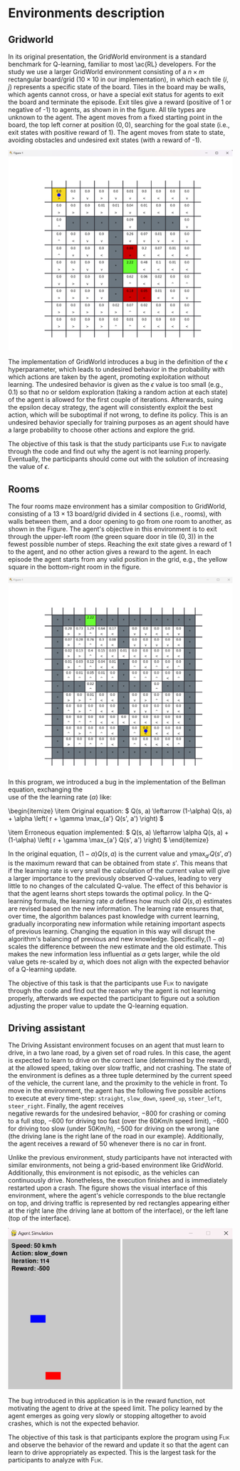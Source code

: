 # Environments description

## Gridworld

In its original presentation, the GridWorld environment is a standard benchmark for Q-learning, 
familiar to most \ac{RL} developers. For the study we use a larger GridWorld environment consisting 
of a $n \times m$ rectangular  board/grid ($10\times 10$ in our implementation), in which each tile 
$(i,j)$ represents a specific state of the board. Tiles in the board may be  walls, which agents cannot 
cross, or have a special exit status for agents to exit the board and terminate the episode. Exit tiles 
give a reward (positive of 1 or negative of -1) to agents, as shown in in the figure. All tile 
types are unknown to the agent. The agent moves from a fixed starting point in the board, the top left 
corner at position $(0,0)$, searching for the goal state (i.e., exit states with positive reward of 1). The 
agent moves from state to state, avoiding  obstacles and undesired exit states (with a reward of -1).

![gridworld](https://github.com/larodriguez22/Flik_Experiments/blob/gh-pages/img/gridworld_example.png)

The implementation of GridWorld introduces a bug in the definition of the $\epsilon$ hyperparameter, 
which leads to undesired behavior in the probability with which actions are taken by the agent, 
promoting exploitation without learning. The undesired behavior is given as the $\epsilon$ value is too 
small (e.g., $0.1$) so that no or seldom exploration (taking a random action at each state) of the agent 
is allowed for the first couple of iterations. Afterwards, suing the epsilon decay strategy, the agent will 
consistently exploit the best action, which will be suboptimal if not wrong, to define its policy. This is 
an undesired behavior specially for training purposes as an agent should have a large probability to 
choose other actions and explore the grid. 

The objective of this task is that the study participants use <span style="font-variant:small-caps;">Flik</span> to navigate through the code and find 
out why the agent is not learning properly. Eventually, the participants should come out with the 
solution of increasing the value of $\epsilon$. 

## Rooms
The four rooms maze environment has a similar composition to GridWorld, consisting of a 
$13\times 13$ board/grid divided in $4$ sections (i.e., rooms), with walls between them, and a door 
opening to go from one room to another, as shown in the Figure. The agent's objective in this 
environment is to exit through the upper-left room (the green square door in tile $(0,3)$) in the fewest 
possible number of steps. Reaching the exit state gives a reward of $1$ to the agent, and no 
other action gives a reward to the agent. In each episode the agent starts from any valid position in the 
grid, e.g., the yellow square in the bottom-right room in the figure. 

![rooms](https://github.com/larodriguez22/Flik_Experiments/blob/gh-pages/img/rooms_example.png)

In this program, we introduced a bug in the implementation of the Bellman equation, exchanging the  
use of the the learning rate ($\alpha$) like:

\begin{itemize}
\item Original equation:
$
Q(s, a) \leftarrow (1-\alpha) Q(s, a) + \alpha \left( r + \gamma \max_{a'} Q(s', a') \right)
$

\item Erroneous equation implemented:
$
Q(s, a) \leftarrow  \alpha Q(s, a) + (1-\alpha) \left( r + \gamma \max_{a'} Q(s', a') \right)
$
\end{itemize}

In the original equation, $(1-\alpha) Q(s, a)$ is the current value and $\gamma \max_{a'} Q(s', a')$ 
is the maximum reward that can be obtained from state $s'$. This means that if the learning rate is 
very small the calculation of the current value will give a larger importance to the previously observed 
Q-values, leading to very little to no changes of the calculated Q-value. The effect of this behavior is 
that the agent learns short steps towards the optimal policy. In the Q-learning formula, the learning rate 
$\alpha$ defines how much old $Q(s,a)$ estimates are revised based on the new information. The 
learning rate ensures that, over time, the algorithm balances past knowledge with current learning, 
gradually incorporating new information while retaining important aspects of previous learning. 
Changing the equation in this way will disrupt the algorithm's balancing of previous and new 
knowledge. Specifically,$(1-\alpha)$ scales the difference between the new estimate and the old 
estimate. This makes the new information less influential as $\alpha$ gets larger, while the old value 
gets re-scaled by $\alpha$,  which does not align with the expected behavior of a Q-learning update. 

The objective of this task is that the participants use <span style="font-variant:small-caps;">Flik</span> 
to navigate through the code and find out the reason why the agent is not learning properly, afterwards 
we expected the participant to figure out a solution adjusting the proper value to update the Q-learning 
equation.

## Driving assistant

The Driving Assistant environment focuses on an agent that must learn to drive, in a two lane road, by 
a given set of road rules. In this case, the agent is expected to learn to drive on the correct lane 
(determined by the reward), at the allowed speed, taking over slow traffic, and not crashing. 
The state of the environment is defines as a three tuple determined by the current speed of the vehicle, 
the current lane, and the proximity to the vehicle in front. To move in the environment, the agent has 
the following five possible actions to execute at every time-step: `straight`, 
`slow_down`, `speed_up`, `steer_left`, `steer_right`. Finally, the agent receives  
negative rewards for the undesired behavior, $-800$ for crashing or coming to a full stop, $-600$ for 
driving too fast (over the $60Km/h$ speed limit), $-600$ for driving too slow (under $50Km/h$), 
$-500$ for driving on the wrong lane (the driving lane is the right lane of the road in our example). 
Additionally, the agent receives a reward of $50$ whenever there is no car in front.

Unlike the previous environment, study participants have not interacted with similar environments, 
not being a grid-based environment like GridWorld. Additionally, this environment is not episodic, as 
the vehicles can continuously drive. Nonetheless, the execution finishes and is immediately restarted 
upon a crash. The figure shows the visual interface of this environment, where the 
agent's vehicle corresponds to the blue rectangle on top, and driving traffic is represented by red 
rectangles appearing either at the right lane (the driving lane at bottom of the interface), or the left lane 
(top of the interface).

![assistant](https://github.com/larodriguez22/Flik_Experiments/blob/gh-pages/img/cars_example.png)

The bug introduced in this application is in the reward function, not motivating the agent to drive at 
the speed limit. The policy learned by the agent emerges as going very slowly or stopping altogether 
to avoid crashes, which is not the expected behavior. 

The objective of this task is that participants explore the program using 
<span style="font-variant:small-caps;">Flik</span> and observe the behavior 
of the reward and update it so that the agent can learn to drive appropriately as expected.
This is the largest task for the participants to analyze with <span style="font-variant:small-caps;">Flik</span>. 

